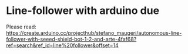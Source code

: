 # Line-follower with arduino due

Please read: https://create.arduino.cc/projecthub/stefano_maugeri/autonomous-line-follower-with-seeed-shield-bot-1-2-and-arte-4faf68?ref=search&ref_id=line%20follower&offset=14


